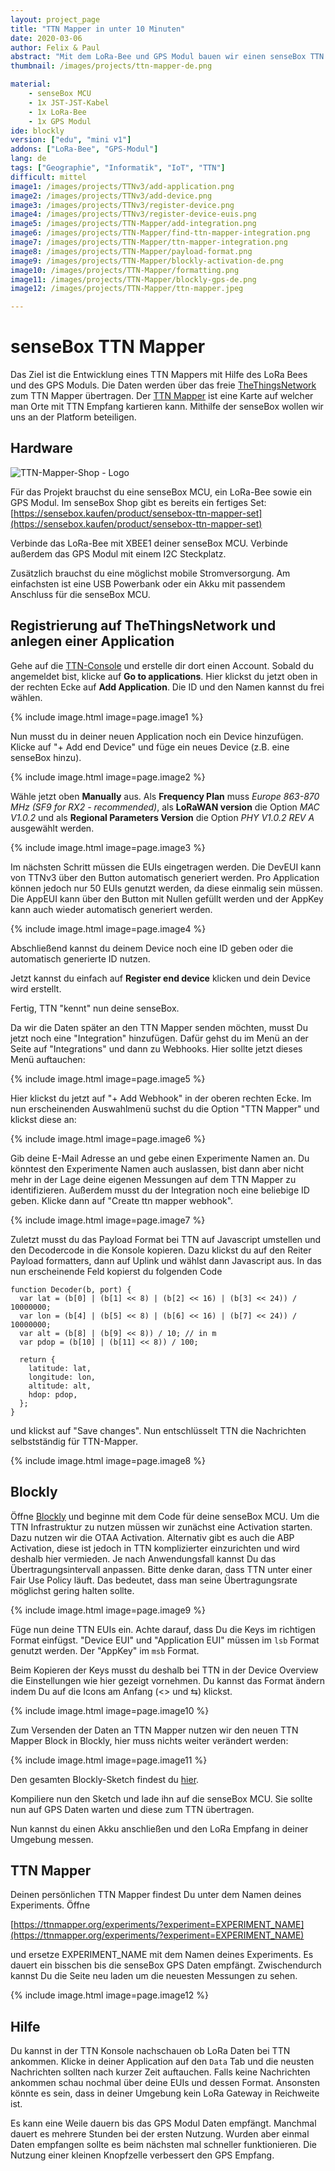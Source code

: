 ```yaml
---
layout: project_page
title: "TTN Mapper in unter 10 Minuten"
date: 2020-03-06
author: Felix & Paul
abstract: "Mit dem LoRa-Bee und GPS Modul bauen wir einen senseBox TTN Mapper"
thumbnail: /images/projects/ttn-mapper-de.png

material:
    - senseBox MCU
    - 1x JST-JST-Kabel 
    - 1x LoRa-Bee
    - 1x GPS Modul
ide: blockly  
version: ["edu", "mini v1"]
addons: ["LoRa-Bee", "GPS-Modul"]  
lang: de
tags: ["Geographie", "Informatik", "IoT", "TTN"]
difficult: mittel
image1: /images/projects/TTNv3/add-application.png
image2: /images/projects/TTNv3/add-device.png
image3: /images/projects/TTNv3/register-device.png
image4: /images/projects/TTNv3/register-device-euis.png
image5: /images/projects/TTN-Mapper/add-integration.png
image6: /images/projects/TTN-Mapper/find-ttn-mapper-integration.png
image7: /images/projects/TTN-Mapper/ttn-mapper-integration.png
image8: /images/projects/TTN-Mapper/payload-format.png
image9: /images/projects/TTN-Mapper/blockly-activation-de.png
image10: /images/projects/TTN-Mapper/formatting.png
image11: /images/projects/TTN-Mapper/blockly-gps-de.png
image12: /images/projects/TTN-Mapper/ttn-mapper.jpeg

---
```

# senseBox TTN Mapper

Das Ziel ist die Entwicklung eines TTN Mappers mit Hilfe des LoRa Bees und des GPS Moduls. Die Daten werden über das freie [TheThingsNetwork](https://www.thethingsnetwork.org/) zum TTN Mapper übertragen. Der [TTN Mapper](http://ttnmapper.org/) ist eine Karte auf welcher man Orte mit TTN Empfang kartieren kann. Mithilfe der senseBox wollen wir uns an der Platform beteiligen.


## Hardware

<div class="row">
	<div class="post-image">
			<img loading="lazy" src="https://sensebox.kaufen/api/public/uploads/1584028489927-TTN-Mapper.png" alt="TTN-Mapper-Shop - Logo" data-zoomable/>
	</div>
</div>

Für das Projekt brauchst du eine senseBox MCU, ein LoRa-Bee sowie ein GPS Modul. Im senseBox Shop gibt es bereits ein fertiges Set: [https://sensebox.kaufen/product/sensebox-ttn-mapper-set](https://sensebox.kaufen/product/sensebox-ttn-mapper-set)

Verbinde das LoRa-Bee mit XBEE1 deiner senseBox MCU. Verbinde außerdem das GPS Modul mit einem I2C Steckplatz.

Zusätzlich brauchst du eine möglichst mobile Stromversorgung. Am einfachsten ist eine USB Powerbank oder ein Akku mit passendem Anschluss für die senseBox MCU.

## Registrierung auf TheThingsNetwork und anlegen einer Application

Gehe auf die [TTN-Console](eu1.cloud.thethings.network) und erstelle dir dort einen Account. Sobald du angemeldet bist, klicke auf **Go to applications**. Hier klickst du jetzt oben in der rechten Ecke auf **Add Application**. Die ID und den Namen kannst du frei wählen.

{% include image.html image=page.image1 %}


Nun musst du in deiner neuen Application noch ein Device hinzufügen. Klicke auf "+ Add end Device" und füge ein neues Device (z.B. eine senseBox hinzu).

{% include image.html image=page.image2 %}


Wähle jetzt oben **Manually** aus. Als **Frequency Plan** muss *Europe 863-870 MHz (SF9 for RX2 - recommended)*, als **LoRaWAN version** die Option *MAC V1.0.2* und als **Regional Parameters Version** die Option *PHY V1.0.2 REV A* ausgewählt werden.

{% include image.html image=page.image3 %}

Im nächsten Schritt müssen die EUIs eingetragen werden. Die DevEUI kann von TTNv3 über den Button automatisch generiert werden. Pro Application können jedoch nur 50 EUIs genutzt werden, da diese einmalig sein müssen. Die AppEUI kann über den Button mit Nullen gefüllt werden und der AppKey kann auch wieder automatisch generiert werden.

{% include image.html image=page.image4 %}


Abschließend kannst du deinem Device noch eine ID geben oder die automatisch generierte ID nutzen.

Jetzt kannst du einfach auf **Register end device** klicken und dein Device wird erstellt. 

Fertig, TTN "kennt" nun deine senseBox.

Da wir die Daten später an den TTN Mapper senden möchten, musst Du jetzt noch eine "Integration" hinzufügen. Dafür gehst du im Menü an der Seite auf "Integrations" und dann zu Webhooks. Hier sollte jetzt dieses Menü auftauchen:

{% include image.html image=page.image5 %}

Hier klickst du jetzt auf "+ Add Webhook" in der oberen rechten Ecke. Im nun erscheinenden Auswahlmenü suchst du die Option "TTN Mapper" und klickst diese an:

{% include image.html image=page.image6 %}



Gib deine E-Mail Adresse an und gebe einen Experimente Namen an. Du könntest den Experimente Namen auch auslassen, bist dann aber nicht mehr in der Lage deine eigenen Messungen auf dem TTN Mapper zu identifizieren. Außerdem musst du der Integration noch eine beliebige ID geben. Klicke dann auf "Create ttn mapper webhook".

{% include image.html image=page.image7 %}


Zuletzt musst du das Payload Format bei TTN auf Javascript umstellen und den Decodercode in die Konsole kopieren. Dazu klickst du auf den Reiter Payload formatters, dann auf Uplink und wählst dann Javascript aus. In das nun erscheinende Feld kopierst du folgenden Code 
```
function Decoder(b, port) {
  var lat = (b[0] | (b[1] << 8) | (b[2] << 16) | (b[3] << 24)) / 10000000;
  var lon = (b[4] | (b[5] << 8) | (b[6] << 16) | (b[7] << 24)) / 10000000;
  var alt = (b[8] | (b[9] << 8)) / 10; // in m
  var pdop = (b[10] | (b[11] << 8)) / 100;

  return {
    latitude: lat,
    longitude: lon,
    altitude: alt,
    hdop: pdop,
  };
}
```
und klickst auf "Save changes". Nun entschlüsselt TTN die Nachrichten selbstständig für TTN-Mapper.

{% include image.html image=page.image8 %}

## Blockly 

Öffne [Blockly](https:https://blockly-react.netlify.app/) und beginne mit dem Code für deine senseBox MCU. Um die TTN Infrastruktur zu nutzen müssen wir zunächst eine Activation starten. Dazu nutzen wir die OTAA Activation. Alternativ gibt es auch die ABP Activation, diese ist jedoch in TTN komplizierter einzurichten und wird deshalb hier vermieden. Je nach Anwendungsfall kannst Du das Übertragungsintervall anpassen. Bitte denke daran, dass TTN unter einer Fair Use Policy läuft. Das bedeutet, dass man seine Übertragungsrate möglichst gering halten sollte. 

{% include image.html image=page.image9 %}



Füge nun deine TTN EUIs ein. Achte darauf, dass Du die Keys im richtigen Format einfügst. "Device EUI" und "Application EUI" müssen im ``lsb`` Format genutzt werden. Der "AppKey" im ``msb`` Format. 

Beim Kopieren der Keys musst du deshalb bei TTN in der Device Overview die Einstellungen wie hier gezeigt vornehmen. Du kannst das Format ändern indem Du auf die Icons am Anfang (<> und ⇆) klickst.


{% include image.html image=page.image10 %}

Zum Versenden der Daten an TTN Mapper nutzen wir den neuen TTN Mapper Block in Blockly, hier muss nichts weiter verändert werden:

{% include image.html image=page.image11 %}

Den gesamten Blockly-Sketch findest du [hier](https://blockly.sensebox.de/gallery/63b6d65dd2853f0013b1da8e).

Kompiliere nun den Sketch und lade ihn auf die senseBox MCU. Sie sollte nun auf GPS Daten warten und diese zum TTN übertragen. 

Nun kannst du einen Akku anschließen und den LoRa Empfang in deiner Umgebung messen.

## TTN Mapper

Deinen persönlichen TTN Mapper findest Du unter dem Namen deines Experiments. Öffne

[https://ttnmapper.org/experiments/?experiment=EXPERIMENT_NAME](https://ttnmapper.org/experiments/?experiment=EXPERIMENT_NAME)

und ersetze EXPERIMENT_NAME mit dem Namen deines Experiments. Es dauert ein bisschen bis die senseBox GPS Daten empfängt. Zwischendurch kannst Du die Seite neu laden um die neuesten Messungen zu sehen.

{% include image.html image=page.image12 %}



## Hilfe

Du kannst in der TTN Konsole nachschauen ob LoRa Daten bei TTN ankommen. Klicke in deiner Application auf den `Data` Tab und die neusten Nachrichten sollten nach kurzer Zeit auftauchen. Falls keine Nachrichten ankommen schau nochmal über deine EUIs und dessen Format. Ansonsten könnte es sein, dass in deiner Umgebung kein LoRa Gateway in Reichweite ist.

Es kann eine Weile dauern bis das GPS Modul Daten empfängt. Manchmal dauert es mehrere Stunden bei der ersten Nutzung. Wurden aber einmal Daten empfangen sollte es beim nächsten mal schneller funktionieren. Die Nutzung einer kleinen Knopfzelle verbessert den GPS Empfang.
